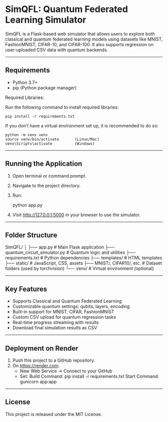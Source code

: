 SimQFL: Quantum Federated Learning Simulator
============================================

SimQFL is a Flask-based web simulator that allows users to explore both classical and quantum federated learning models using datasets like MNIST, FashionMNIST, CIFAR-10, and CIFAR-100. It also supports regression on user-uploaded CSV data with quantum backends.

----------------------------------------
Requirements
----------------------------------------

- Python 3.7+
- pip (Python package manager)

Required Libraries:

Run the following command to install required libraries:

    pip install -r requirements.txt

If you don’t have a virtual environment set up, it is recommended to do so:

    python -m venv venv
    source venv/bin/activate       (Linux/Mac)
    venv\Scripts\activate          (Windows)

----------------------------------------
Running the Application
----------------------------------------

1. Open terminal or command prompt.
2. Navigate to the project directory.
3. Run:

    python app.py

4. Visit http://127.0.0.1:5000 in your browser to use the simulator.

----------------------------------------
Folder Structure
----------------------------------------

SimQFL/
│
├── app.py                        # Main Flask application
├── quantum_circuit_simulator.py # Quantum logic and utilities
├── requirements.txt             # Python dependencies
├── templates/                   # HTML templates
├── static/                      # JavaScript, CSS, assets
├── MNIST/, CIFAR10/, etc.       # Dataset folders (used by torchvision)
└── venv/                        # Virtual environment (optional)

----------------------------------------
Key Features
----------------------------------------

- Supports Classical and Quantum Federated Learning
- Customizable quantum settings: qubits, layers, encoding
- Built-in support for MNIST, CIFAR, FashionMNIST
- Custom CSV upload for quantum regression tasks
- Real-time progress streaming with results
- Download final simulation results as CSV

----------------------------------------
Deployment on Render
----------------------------------------

1. Push this project to a GitHub repository.
2. On https://render.com:
    - New Web Service → Connect to your GitHub
    - Set:
        Build Command: pip install -r requirements.txt
        Start Command: gunicorn app:app

----------------------------------------
License
----------------------------------------

This project is released under the MIT License.
